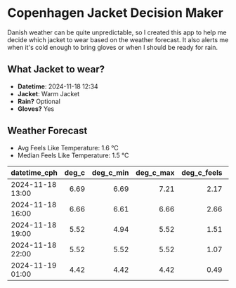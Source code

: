 
# Copenhagen Jacket Decision Maker

Danish weather can be quite unpredictable, so I created this app to help me decide which jacket to wear based on the weather forecast. 
It also alerts me when it's cold enough to bring gloves or when I should be ready for rain.

## What Jacket to wear?

- **Datetime**: 2024-11-18 12:34
- **Jacket**: Warm Jacket
- **Rain?** Optional
- **Gloves?** Yes

## Weather Forecast
- Avg Feels Like Temperature: 1.6 °C
- Median Feels Like Temperature: 1.5 °C

| datetime_cph     |   deg_c |   deg_c_min |   deg_c_max |   deg_c_feels | weather   | wind   | rain   |
|:-----------------|--------:|------------:|------------:|--------------:|:----------|:-------|:-------|
| 2024-11-18 13:00 |    6.69 |        6.69 |        7.21 |          2.17 | Rain      | High   | Low    |
| 2024-11-18 16:00 |    6.66 |        6.61 |        6.66 |          2.66 | Rain      | High   | Low    |
| 2024-11-18 19:00 |    5.52 |        4.94 |        5.52 |          1.51 | Clouds    | Medium | None   |
| 2024-11-18 22:00 |    5.52 |        5.52 |        5.52 |          1.07 | Clear     | High   | None   |
| 2024-11-19 01:00 |    4.42 |        4.42 |        4.42 |          0.49 | Clouds    | Medium | None   |
        